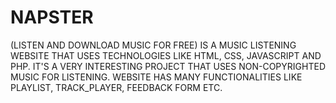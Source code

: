 # NAPSTER
(LISTEN AND DOWNLOAD MUSIC FOR FREE) IS A MUSIC LISTENING WEBSITE THAT USES TECHNOLOGIES LIKE HTML, CSS, JAVASCRIPT AND PHP. IT'S A VERY INTERESTING PROJECT THAT USES NON-COPYRIGHTED MUSIC FOR LISTENING. WEBSITE HAS MANY FUNCTIONALITIES LIKE PLAYLIST, TRACK_PLAYER, FEEDBACK FORM ETC.
